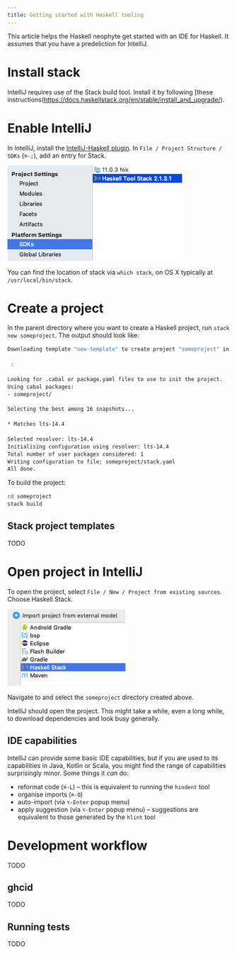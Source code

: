 ```yaml
---
title: Getting started with Haskell tooling
---
```


This article helps the Haskell neophyte get started with an IDE for Haskell.
It assumes that you have a predeliction for IntelliJ.

# Install stack

IntelliJ requires use of the Stack build tool.
Install it by following [these instructions(https://docs.haskellstack.org/en/stable/install_and_upgrade/).

# Enable IntelliJ

In IntelliJ, install the [IntelliJ-Haskell plugin](https://plugins.jetbrains.com/plugin/8258-intellij-haskell/).
In `File / Project Structure / SDKs` (`⌘-;`), add an entry for Stack.
 
![stack sdk](/images/haskell-sdks.png)

You can find the location of stack via `which stack`, on OS X typically at `/usr/local/bin/stack`.

# Create a project

In the parent directory where you want to create a Haskell project, run `stack new someproject`. 
The output should look like:
```bash
Downloading template "new-template" to create project "someproject" in someproject/ ...

 :

Looking for .cabal or package.yaml files to use to init the project.
Using cabal packages:
- someproject/

Selecting the best among 16 snapshots...

* Matches lts-14.4

Selected resolver: lts-14.4
Initialising configuration using resolver: lts-14.4
Total number of user packages considered: 1
Writing configuration to file: someproject/stack.yaml
All done.
```

To build the project:
```bash
cd someproject
stack build
```

## Stack project templates

TODO

# Open project in IntelliJ

To open the project, select `File / New / Project from existing sources`.
Choose Haskell Stack.

![existing project](/images/haskell-existing-project.png)

Navigate to and select the `someproject` directory created above.

IntelliJ should open the project. This might take a while, even a long while, to download dependencies and look busy generally.

## IDE capabilities

IntelliJ can provide some basic IDE capabilities, but if you are used to its capabilities in Java, Kotlin or Scala, you might find the range of capabilities surprisingly minor. Some things it _can_ do:

- reformat code (`⌘-L`) – this is equivalent to running the `hindent` tool
- organise imports (`⌘-O`)
- auto-import (via `⌥-Enter` popup menu)
- apply suggestion (via `⌥-Enter` popup menu) – suggestions are equivalent to those generated by the `hlint` tool

# Development workflow

TODO

## ghcid

TODO

## Running tests

TODO

